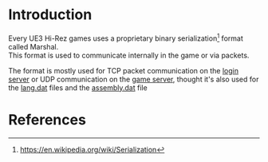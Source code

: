 # Introduction

Every UE3 Hi-Rez games uses a proprietary binary serialization[^1] format called Marshal.<br/>
This format is used to communicate internally in the game or via packets.

The format is mostly used for TCP packet communication on the [login server](/marshal/servers/login-server) or UDP communication on the [game server](/marshal/servers/game-server), thought it's also used for the [lang.dat](/marshal/files/lang) files and the [assembly.dat](/marshal/files/assembly) file

# References
[^1]: https://en.wikipedia.org/wiki/Serialization

